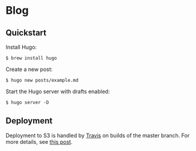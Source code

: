 # Blog

## Quickstart

Install Hugo:

    $ brew install hugo

Create a new post:

    $ hugo new posts/example.md

Start the Hugo server with drafts enabled:

    $ hugo server -D

## Deployment

Deployment to S3 is handled by [Travis](.travis.yml) on builds of the master branch. For more details, see [this post](https://renzo.lucioni.xyz/s3-deployment-with-travis).
